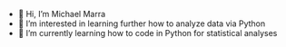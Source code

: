 - 👋 Hi, I’m Michael Marra
- 👀 I’m interested in learning further how to analyze data via Python
- 🌱 I’m currently learning how to code in Python for statistical analyses
<!--- - 💞️ I’m looking to collaborate on ...
- 📫 How to reach me ... --->

<!---
mmarra23/mmarra23 is a ✨ special ✨ repository because its `README.md` (this file) appears on your GitHub profile.
You can click the Preview link to take a look at your changes.
--->
